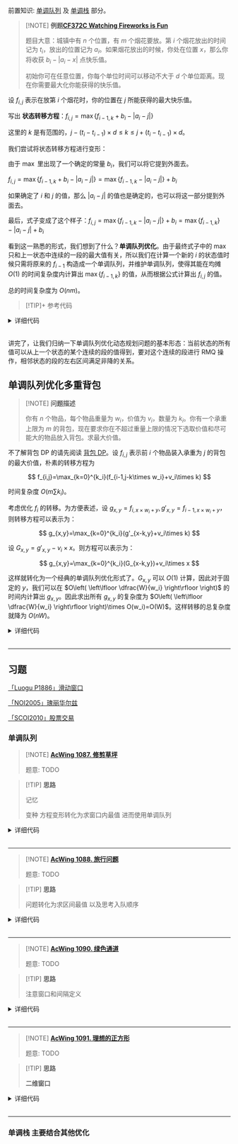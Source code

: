 前置知识: [单调队列](ds/monotonous-queue.md) 及 [单调栈](ds/monotonous-stack.md) 部分。

> [!NOTE] **例题[CF372C Watching Fireworks is Fun](http://codeforces.com/problemset/problem/372/C)**
> 
> 题目大意：城镇中有 $n$ 个位置，有 $m$ 个烟花要放。第 $i$ 个烟花放出的时间记为 $t_i$，放出的位置记为 $a_i$。如果烟花放出的时候，你处在位置 $x$，那么你将收获 $b_i-|a_i-x|$ 点快乐值。
> 
> 初始你可在任意位置，你每个单位时间可以移动不大于 $d$ 个单位距离。现在你需要最大化你能获得的快乐值。

设 $f_{i,j}$ 表示在放第 $i$ 个烟花时，你的位置在 $j$ 所能获得的最大快乐值。

写出 **状态转移方程**：$f_{i,j}=\max\{f_{i-1,k}+b_i-|a_i-j|\}$

这里的 $k$ 是有范围的，$j-(t_{i}-t_{i-1})\times d\le k\le j+(t_{i}-t_{i-1})\times d$。

我们尝试将状态转移方程进行变形：

由于 $\max$ 里出现了一个确定的常量 $b_i$，我们可以将它提到外面去。

$f_{i,j}=\max\{f_{i-1,k}+b_i-|a_i-j|\}=\max\{f_{i-1,k}-|a_i-j|\}+b_i$

如果确定了 $i$ 和 $j$ 的值，那么 $|a_i-j|$ 的值也是确定的，也可以将这一部分提到外面去。

最后，式子变成了这个样子：$f_{i,j}=\max\{f_{i-1,k}-|a_i-j|\}+b_i=\max\{f_{i-1,k}\}-|a_i-j|+b_i$

看到这一熟悉的形式，我们想到了什么？**单调队列优化**。由于最终式子中的 $\max$ 只和上一状态中连续的一段的最大值有关，所以我们在计算一个新的 $i$ 的状态值时候只需将原来的 $f_{i-1}$ 构造成一个单调队列，并维护单调队列，使得其能在均摊 $O(1)$ 的时间复杂度内计算出 $\max\{f_{i-1,k}\}$ 的值，从而根据公式计算出 $f_{i,j}$ 的值。

总的时间复杂度为 $O(nm)$。

> [!TIP]+ 参考代码

<details>
<summary>详细代码</summary>
<!-- tabs:start -->

##### **C++**

```cpp
```

##### **Python**

```python
```

<!-- tabs:end -->
</details>

<br>

讲完了，让我们归纳一下单调队列优化动态规划问题的基本形态：当前状态的所有值可以从上一个状态的某个连续的段的值得到，要对这个连续的段进行 RMQ 操作，相邻状态的段的左右区间满足非降的关系。

## 单调队列优化多重背包

> [!NOTE] **问题描述**
> 
> 你有 $n$ 个物品，每个物品重量为 $w_i$，价值为 $v_i$，数量为 $k_i$。你有一个承重上限为 $m$ 的背包，现在要求你在不超过重量上限的情况下选取价值和尽可能大的物品放入背包。求最大价值。

不了解背包 DP 的请先阅读 [背包 DP](knapsack.md)。设 $f_{i,j}$ 表示前 $i$ 个物品装入承重为 $j$ 的背包的最大价值，朴素的转移方程为

$$
f_{i,j}=\max_{k=0}^{k_i}(f_{i-1,j-k\times w_i}+v_i\times k)
$$

时间复杂度 $O(m\sum k_i)$。

考虑优化 $f_i$ 的转移。为方便表述，设 $g_{x,y}=f_{i,x\times w_i+y},g'_{x,y}=f_{i-1,x\times w_i+y}$，则转移方程可以表示为：

$$
g_{x,y}=\max_{k=0}^{k_i}(g'_{x-k,y}+v_i\times k)
$$

设 $G_{x,y}=g'_{x,y}-v_i\times x$。则方程可以表示为：

$$
g_{x,y}=\max_{k=0}^{k_i}(G_{x-k,y})+v_i\times x
$$

这样就转化为一个经典的单调队列优化形式了。$G_{x,y}$ 可以 $O(1)$ 计算，因此对于固定的 $y$，我们可以在 $O\left( \left\lfloor \dfrac{W}{w_i} \right\rfloor \right)$ 的时间内计算出 $g_{x,y}$。因此求出所有 $g_{x,y}$ 的复杂度为 $O\left( \left\lfloor \dfrac{W}{w_i} \right\rfloor \right)\times O(w_i)=O(W)$。这样转移的总复杂度就降为 $O(nW)$。


<details>
<summary>详细代码</summary>
<!-- tabs:start -->

##### **C++**

```cpp
// AcWing 6. 多重背包问题 III
#include <cstring>
#include <iostream>
#include <algorithm>

using namespace std;

const int N = 20010;

int n, m;
int f[N], g[N], q[N];

int main() {
    cin >> n >> m;
    for (int i = 0; i < n; i ++ ) {
        int v, w, s;
        cin >> v >> w >> s;
        // 实际上并不需要二维的dp数组
        // 可以重复利用dp数组来保存上一轮的信息
        memcpy(g, f, sizeof f);
        // 取模范围 0~v 【共 v 个单调队列，每个队列队首维护取模为 j 的最大值下标（递减队列）】
        for (int j = 0; j < v; j ++ ) {
            int hh = 0, tt = -1;
            // 下面for循环 单调队列 本质求最大
            for (int k = j; k <= m; k += v) {
                // 维护队列元素个数 不能继续入队 弹出队头
                // （去除当前 k 下的不合法最值）
                // 本题 队列元素个数为 s+1, 0~s 个物品
                if (hh <= tt && q[hh] < k - s * v) hh ++ ;
                // 维护单调性，尾值 <= 当前元素
                while (hh <= tt && g[q[tt]] - (q[tt] - j) / v * w <= g[k] - (k - j) / v * w) tt -- ;
                // 【每次入队元素对应的值是 f[i-1][j+kv]-kw，这里公式的 k 对应代码中的 (x-j)/v】
                // 1.
                q[ ++ tt] = k;
                f[k] = g[q[hh]] + (k - q[hh]) / v * w;
                // 2. 如果入队写最后需要取max
                // if(head <= tail) f[k] = max(f[k], pre[q[head]] + (k-q[head])/v*w);
                // q[++tail] = k;
            }
        }
    }

    cout << f[m] << endl;

    return 0;
}
```

##### **Python**

```python
```

<!-- tabs:end -->
</details>

<br>

* * *


## 习题

[「Luogu P1886」滑动窗口](https://loj.ac/problem/10175)

[「NOI2005」瑰丽华尔兹](https://www.luogu.com.cn/problem/P2254)

[「SCOI2010」股票交易](https://loj.ac/problem/10183)

### 单调队列

> [!NOTE] **[AcWing 1087. 修剪草坪](https://www.acwing.com/problem/content/1089/)**
> 
> 题意: TODO

> [!TIP] **思路**
> 
> 记忆
> 
> 变种 方程变形转化为求窗口内最值 进而使用单调队列

<details>
<summary>详细代码</summary>
<!-- tabs:start -->

$f[i]$ 表示前 $i$ 头牛 符合条件的最大

对于使用 $i$ 牛的情况：

$f[i] = max(f[i-j-1] + s[i] - s[i-j]);  1 <= j <= k$ 因为题目要求不超过k都可

对于不适用i牛的情况： $f[i] = f[i-1]$

##### **C++**

```cpp
#include <algorithm>
#include <cstring>
#include <iostream>

using namespace std;

typedef long long LL;

const int N = 1e5 + 10;

int n, m;
LL s[N];
LL f[N];
int q[N];

LL g(int i) {
    if (!i) return 0;
    return f[i - 1] - s[i];
}

int main() {
    scanf("%d%d", &n, &m);
    for (int i = 1; i <= n; i++) {
        scanf("%lld", &s[i]);
        s[i] += s[i - 1];
    }

    int hh = 0, tt = 0;
    for (int i = 1; i <= n; i++) {
        if (q[hh] < i - m) hh++;
        f[i] = max(f[i - 1], g(q[hh]) + s[i]);
        while (hh <= tt && g(q[tt]) <= g(i)) tt--;
        q[++tt] = i;
    }

    printf("%lld\n", f[n]);

    return 0;
}
```

##### **Python**

```python

```

<!-- tabs:end -->
</details>

<br>

* * *

> [!NOTE] **[AcWing 1088. 旅行问题](https://www.acwing.com/problem/content/1090/)**
> 
> 题意: TODO

> [!TIP] **思路**
> 
> 问题转化为求区间最值 以及思考入队顺序

<details>
<summary>详细代码</summary>
<!-- tabs:start -->

##### **C++**

```cpp
#include <algorithm>
#include <cstring>
#include <iostream>

using namespace std;

typedef long long LL;

const int N = 2e6 + 10;

int n;
int oil[N], dist[N];
LL s[N];
int q[N];
bool ans[N];

int main() {
    scanf("%d", &n);
    for (int i = 1; i <= n; i++) {
        scanf("%d%d", &oil[i], &dist[i]);
        s[i] = s[i + n] = oil[i] - dist[i];
    }
    for (int i = 1; i <= n * 2; i++) s[i] += s[i - 1];

    int hh = 0, tt = 0;
    q[0] = n * 2 + 1;
    for (int i = n * 2; i >= 0; i--) {
        if (q[hh] > i + n) hh++;
        if (i < n) {
            if (s[i] <= s[q[hh]]) ans[i + 1] = true;
        }
        while (hh <= tt && s[q[tt]] >= s[i]) tt--;
        q[++tt] = i;
    }

    dist[0] = dist[n];
    for (int i = 1; i <= n; i++) s[i] = s[i + n] = oil[i] - dist[i - 1];
    for (int i = 1; i <= n * 2; i++) s[i] += s[i - 1];

    hh = 0, tt = 0;
    q[0] = 0;
    for (int i = 1; i <= n * 2; i++) {
        if (q[hh] < i - n) hh++;
        if (i > n) {
            if (s[i] >= s[q[hh]]) ans[i - n] = true;
        }
        while (hh <= tt && s[q[tt]] <= s[i]) tt--;
        q[++tt] = i;
    }

    for (int i = 1; i <= n; i++)
        if (ans[i])
            puts("TAK");
        else
            puts("NIE");

    return 0;
}
```

##### **Python**

```python

```

<!-- tabs:end -->
</details>

<br>

* * *

> [!NOTE] **[AcWing 1090. 绿色通道](https://www.acwing.com/problem/content/1092/)**
> 
> 题意: TODO

> [!TIP] **思路**
> 
> 注意窗口和间隔定义

<details>
<summary>详细代码</summary>
<!-- tabs:start -->

##### **C++**

```cpp
#include <algorithm>
#include <cstring>
#include <iostream>

using namespace std;

const int N = 50010, INF = 1e9;

int n, m;
int w[N];
int f[N], q[N];

bool check(int k) {
    f[0] = 0;
    int hh = 0, tt = 0;
    for (int i = 1; i <= n; i++) {
        if (hh <= tt && q[hh] < i - k - 1) hh++;
        f[i] = f[q[hh]] + w[i];
        while (hh <= tt && f[q[tt]] >= f[i]) tt--;
        q[++tt] = i;
    }

    int res = INF;
    for (int i = n - k; i <= n; i++) res = min(res, f[i]);

    return res <= m;
}

int main() {
    scanf("%d%d", &n, &m);

    for (int i = 1; i <= n; i++) scanf("%d", &w[i]);

    int l = 0, r = n;
    while (l < r) {
        int mid = l + r >> 1;
        if (check(mid))
            r = mid;
        else
            l = mid + 1;
    }

    printf("%d\n", r);

    return 0;
}
```

##### **Python**

```python

```

<!-- tabs:end -->
</details>

<br>

* * *

> [!NOTE] **[AcWing 1091. 理想的正方形](https://www.acwing.com/problem/content/1093/)**
> 
> 题意: TODO

> [!TIP] **思路**
> 
> **二维窗口**

<details>
<summary>详细代码</summary>
<!-- tabs:start -->

##### **C++**

```cpp
#include <algorithm>
#include <cstring>
#include <iostream>

using namespace std;

const int N = 1010, INF = 1e9;

int n, m, k;
int w[N][N];
int row_min[N][N], row_max[N][N];
int q[N];

void get_min(int a[], int b[], int tot) {
    int hh = 0, tt = -1;
    for (int i = 1; i <= tot; i++) {
        if (hh <= tt && q[hh] <= i - k) hh++;
        while (hh <= tt && a[q[tt]] >= a[i]) tt--;
        q[++tt] = i;
        b[i] = a[q[hh]];
    }
}

void get_max(int a[], int b[], int tot) {
    int hh = 0, tt = -1;
    for (int i = 1; i <= tot; i++) {
        if (hh <= tt && q[hh] <= i - k) hh++;
        while (hh <= tt && a[q[tt]] <= a[i]) tt--;
        q[++tt] = i;
        b[i] = a[q[hh]];
    }
}

int main() {
    scanf("%d%d%d", &n, &m, &k);

    for (int i = 1; i <= n; i++)
        for (int j = 1; j <= m; j++) scanf("%d", &w[i][j]);

    for (int i = 1; i <= n; i++) {
        get_min(w[i], row_min[i], m);
        get_max(w[i], row_max[i], m);
    }

    int res = INF;
    int a[N], b[N], c[N];
    for (int i = k; i <= m; i++) {
        for (int j = 1; j <= n; j++) a[j] = row_min[j][i];
        get_min(a, b, n);

        for (int j = 1; j <= n; j++) a[j] = row_max[j][i];
        get_max(a, c, n);

        for (int j = k; j <= n; j++) res = min(res, c[j] - b[j]);
    }

    printf("%d\n", res);

    return 0;
}

```

##### **Python**

```python

```

<!-- tabs:end -->
</details>

<br>

* * *

### 单调栈 主要结合其他优化